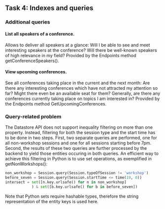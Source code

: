 ## Task 4: Indexes and queries
### Additional queries
#### List all speakers of a conference.
Allows to deliver all speakers at a glance: Will I be able to see and meet
interesting speakers at the conference? Will there be well-known speakers of
high relevance in my field?
Provided by the Endpoints method getConferenceSpeakers().

#### View upcoming conferences.
See all conferences taking place in the current and the next month: Are there
any interesting conferences which have not attracted my attention so far? Might
there even be an available seat for them? Generally, are there any conferences
currently taking place on topics I am interested in?
Provided by the Endpoints method GetUpcomingConferences.

### Query-related problem
The Datastore API does not support inequality filtering on more than one
property. Instead, filtering for both the session type and the start time has
to be done in two steps.
First, two separate queries are performed, one for all non-workshop sessions
and one for all sessions starting before 7pm. Second, the results of these two
queries are further processed by the backend to yield those entities occuring
in both queries.
An efficient way to achieve this filtering in Python is to use set operations,
as exemplified in getNonWorkshops():
```python
non_workshop = Session.query(Session.typeOfSession != 'workshop')
before_seven = Session.query(Session.startTime <= time(19, 0))
intersect = set([n.key.urlsafe() for n in non_workshop]
            ) & set([b.key.urlsafe() for b in before_seven])
```

Note that Python sets require hashable types, therefore the string
representation of the entity keys is used here.
